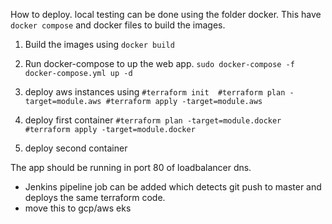 How to deploy.
local testing can be done using the folder docker. This have `docker compose` and docker files to build the images. 

1) Build the images using `docker build`
2) Run docker-compose to up the web app. `sudo docker-compose -f docker-compose.yml up -d`

1) deploy aws instances using 
`#terraform init 
#terraform plan -target=module.aws
#terraform apply -target=module.aws`
2) deploy first container
`#terraform plan -target=module.docker
#terraform apply -target=module.docker`
3) deploy second container

The app should be running in port 80 of loadbalancer dns.

* Jenkins pipeline job can be added which detects git push to master and deploys the same terraform code. 
* move this to gcp/aws eks
